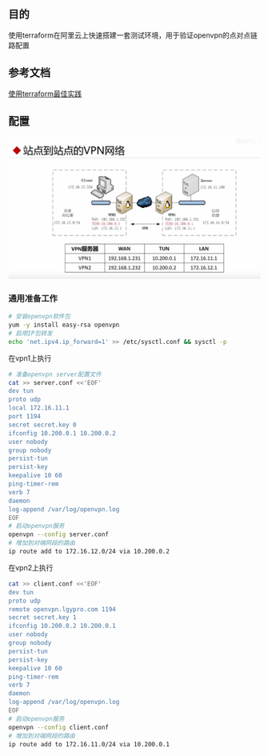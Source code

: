 ## 目的

使用terraform在阿里云上快速搭建一套测试环境，用于验证openvpn的点对点链路配置

## 参考文档

[使用terraform最佳实践](https://cloud.google.com/docs/terraform/best-practices-for-terraform?hl=zh-cn#naming-convention)

## 配置

![infra.png](./infra.png)

### 通用准备工作
```bash
# 安装openvpn软件包
yum -y install easy-rsa openvpn
# 启用IP包转发
echo 'net.ipv4.ip_forward=1' >> /etc/sysctl.conf && sysctl -p
```
在vpn1上执行
```bash
# 准备openvpn server配置文件
cat >> server.conf <<'EOF'
dev tun
proto udp
local 172.16.11.1
port 1194
secret secret.key 0
ifconfig 10.200.0.1 10.200.0.2
user nobody
group nobody
persist-tun
persist-key
keepalive 10 60
ping-timer-rem
verb 7
daemon
log-append /var/log/openvpn.log
EOF
# 启动openvpn服务
openvpn --config server.conf
# 增加到对端网段的路由
ip route add to 172.16.12.0/24 via 10.200.0.2
```
在vpn2上执行
```bash
cat >> client.conf <<'EOF'
dev tun
proto udp
remote openvpn.lgypro.com 1194
secret secret.key 1
ifconfig 10.200.0.2 10.200.0.1
user nobody
group nobody
persist-tun
persist-key
keepalive 10 60
ping-timer-rem
verb 7
daemon
log-append /var/log/openvpn.log
EOF
# 启动openvpn服务
openvpn --config client.conf
# 增加到对端网段的路由
ip route add to 172.16.11.0/24 via 10.200.0.1
```